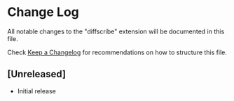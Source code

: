 # Change Log

All notable changes to the "diffscribe" extension will be documented in this file.

Check [Keep a Changelog](http://keepachangelog.com/) for recommendations on how to structure this file.

## [Unreleased]

- Initial release